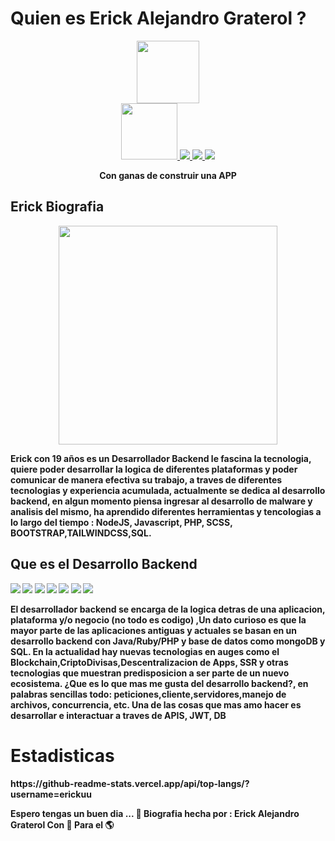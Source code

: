 # Quien es Erick Alejandro Graterol ?

<div id="header" align="center">
  <img src="https://media.giphy.com/media/gjrYDwbjnK8x36xZIO/giphy.gif" width="100"/>
  <div id="badges">
    <a href="https://twitter.com/erickgraterol8">
      <img src="https://img.shields.io/badge/Twitter-1DA1F2?style=for-the-badge&logo=twitter&logoColor=white" width="90px"/>
    </a>
    <a href="https://www.instagram.com/eirikr21">
      <img src="https://img.shields.io/badge/Instagram-E4405F?style=for-the-badge&logo=instagram&logoColor=white">
    </a>
    <a href="https://linkedin.com/in/erick-graterol-57b401223/">
      <img src="https://img.shields.io/badge/LinkedIn-0077B5?style=for-the-badge&logo=linkedin&logoColor=white">
    </a>  
    <a href="">
      <img src="https://img.shields.io/badge/GitHub-100000?style=for-the-badge&logo=github&logoColor=white">
    </a>
  </div>
  <p><strong>Con ganas de construir una APP<strong></p>
</div>

  <div id="content" align="left">
    <h2>Erick Biografia</h2>
    <div align="center" style="border-radiues:70%">
     <img src="https://i.imgur.com/POrRrgK.jpg" align="center" width="350px" >
    </div>
    
<p>
Erick con 19 años es un <strong>Desarrollador Backend</strong> le fascina la tecnologia, quiere poder desarrollar la logica de diferentes plataformas y poder comunicar de manera efectiva su trabajo, a traves de diferentes tecnologias y experiencia acumulada, actualmente se dedica al desarrollo backend, en algun momento piensa ingresar al desarrollo de malware y analisis del mismo, ha aprendido diferentes herramientas y tencologias a lo largo del tiempo : NodeJS, Javascript, PHP, SCSS, BOOTSTRAP,TAILWINDCSS,SQL.
</p>    
<div id="tools">
<h2>Que es el Desarrollo Backend</h2>
<img src="https://img.shields.io/badge/JavaScript-F7DF1E?style=for-the-badge&logo=javascript&logoColor=black">
<img src="https://img.shields.io/badge/Node.js-43853D?style=for-the-badge&logo=node.js&logoColor=white">
<img src="	https://img.shields.io/badge/MySQL-00000F?style=for-the-badge&logo=mysql&logoColor=whit">
<img src="https://img.shields.io/badge/Heroku-430098?style=for-the-badge&logo=heroku&logoColor=white">
<img src="https://img.shields.io/badge/HTML5-E34F26?style=for-the-badge&logo=html5&logoColor=white">
<img src="https://img.shields.io/badge/CSS3-1572B6?style=for-the-badge&logo=css3&logoColor=white">
<img src="https://img.shields.io/badge/Sass-CC6699?style=for-the-badge&logo=sass&logoColor=white">
</div> 
<p>
El desarrollador backend se encarga de la logica detras de una aplicacion, plataforma y/o negocio (no todo es codigo) ,Un dato curioso es que la mayor parte de las aplicaciones antiguas y actuales  se basan en un desarrollo backend con Java/Ruby/PHP y base de datos como mongoDB y SQL. En la actualidad hay nuevas tecnologias en auges como el Blockchain,CriptoDivisas,Descentralizacion de Apps, SSR y otras tecnologias que muestran predisposicion a ser parte de un nuevo ecosistema.
¿Que es lo que mas me gusta del desarrollo backend?, en palabras sencillas todo: peticiones,cliente,servidores,manejo de archivos, concurrencia, etc. Una de las cosas que mas amo hacer es desarrollar e interactuar a traves de APIS, JWT, DB
</p>
    
</div>
<h1>Estadisticas</h1>
</div>
https://github-readme-stats.vercel.app/api/top-langs/?username=erickuu

Espero tengas un buen dia ... 🙏
Biografia hecha por : Erick Alejandro Graterol 
Con 💛 Para el 🌎

